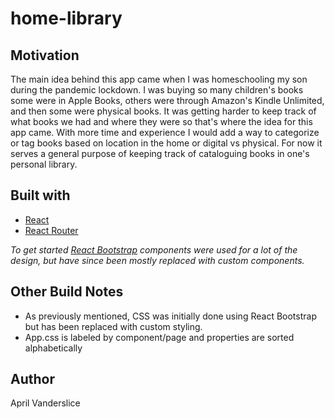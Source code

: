 # home-library

## Motivation
The main idea behind this app came when I was homeschooling my son during the pandemic lockdown. I was buying so many children's books some were in Apple Books, others were through Amazon's Kindle Unlimited, and then some were physical books. It was getting harder to keep track of what books we had and where they were so that's where the idea for this app came. With more time and experience I would add a way to categorize or tag books based on location in the home or digital vs physical. For now it serves a general purpose of keeping track of cataloguing books in one's personal library. 

## Built with
- [React](https://reactjs.org/)
- [React Router](https://reactrouter.com/web/guides/quick-start)

*To get started [React Bootstrap](https://react-bootstrap.github.io/) components were used for a lot of the design, but have since been mostly replaced with custom components.*

## Other Build Notes
- As previously mentioned, CSS was initially done using React Bootstrap but has been replaced with custom styling.
- App.css is labeled by component/page and properties are sorted alphabetically

## Author
April Vanderslice


